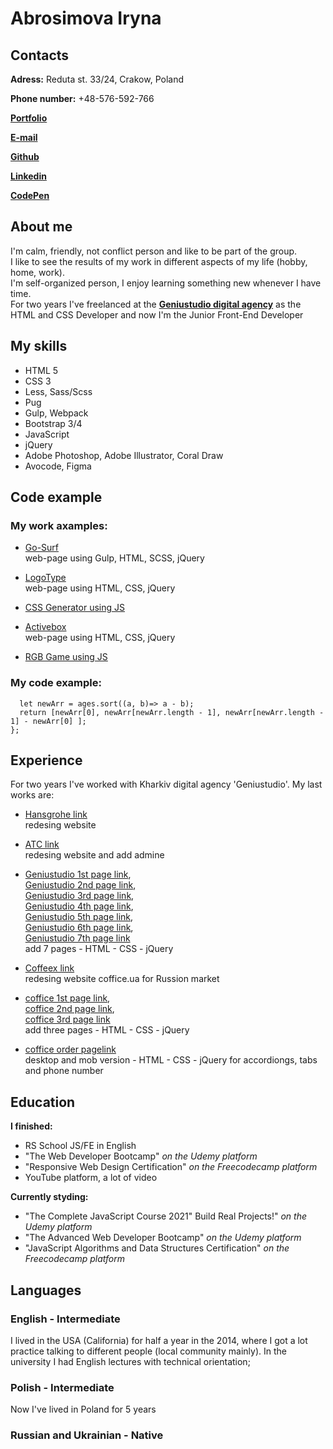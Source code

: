 # Abrosimova Iryna

## Contacts

**Adress:** Reduta st. 33/24, Crakow, Poland

**Phone number:** +48-576-592-766

[**Portfolio**](https://abrosimovairyna.github.io)

[**E-mail**](abrosimovairyna@gmail.com)

[**Github**](https://github.com/delilah07)

[**Linkedin**](https://www.linkedin.com/in/iryna-abrosimova-5933b4190/)

[**CodePen**](https://codepen.io/iryna-abrosimova)

## About me

I'm calm, friendly, not conflict person and like to be part of the group.\
I like to see the results of my work in different aspects of my life (hobby, home, work).\
I'm self-organized person, I enjoy learning something new whenever I have time.\
For two years I've freelanced at the [**Geniustudio digital agency**](https://geniustudio.net/) as the HTML and CSS Developer and now I'm the Junior Front-End Developer

## My skills

- HTML 5
- CSS 3
- Less, Sass/Scss
- Pug
- Gulp, Webpack
- Bootstrap 3/4
- JavaScript
- jQuery
- Adobe Photoshop, Adobe Illustrator, Coral Draw
- Avocode, Figma

## Code example

### My work axamples:

- [Go-Surf](https://github.com/delilah07/Go-Surf)\
  web-page using Gulp, HTML, SCSS, jQuery

- [LogoType](https://github.com/delilah07/LogoType)\
  web-page using HTML, CSS, jQuery

- [CSS Generator using JS](https://codepen.io/iryna-abrosimova/pen/JjPMZzx)

- [Activebox](https://github.com/delilah07/activebox)\
  web-page using HTML, CSS, jQuery

- [RGB Game using JS](https://codepen.io/iryna-abrosimova/pen/oOroQL)

### My code example:

```function differenceInAges(ages){
  let newArr = ages.sort((a, b)=> a - b);
  return [newArr[0], newArr[newArr.length - 1], newArr[newArr.length - 1] - newArr[0] ];
};
```

## Experience

For two years I've worked with Kharkiv digital agency 'Geniustudio'.
My last works are:

- [Hansgrohe link](https://shop.hansgrohe.com.ua/)\
  redesing website

- [ATC link](https://atcshipping.com/)\
  redesing website and add admine

- [Geniustudio 1st page link](https://geniustudio.net/services/landing-page-ppc-2-0/),\
  [Geniustudio 2nd page link](https://geniustudio.net/services/promo-i-korporativnye-sayty/),\
  [Geniustudio 3rd page link](https://geniustudio.net/services/sozdanie-internet-magazinov2/),\
  [Geniustudio 4th page link](https://geniustudio.net/services/social-media-marketing2/),\
  [Geniustudio 5th page link](https://geniustudio.net/services/shablonnye-resheniya2/),\
  [Geniustudio 6th page link](https://geniustudio.net/services/razrabotka-proektov-po-vashey-biznes-idee2/),\
  [Geniustudio 7th page link](https://geniustudio.net/services/reklama_facebook_instagramm_google/)\
  add 7 pages - HTML - CSS - jQuery

- [Coffeex link](https://coffeex.ru/)\
  redesing website coffice.ua for Russion market

- [coffice 1st page link](https://coffice.ua/business/hotel/),\
  [coffice 2nd page link](https://coffice.ua/business/exhibition/), \
  [coffice 3rd page link](https://coffice.ua/business/exhibition/)\
  add three pages - HTML - CSS - jQuery

- [coffice order pagelink](https://coffice.ua/basket/order/)\
  desktop and mob version - HTML - CSS - jQuery for accordiongs, tabs and phone number

## Education

**I finished:**

- RS School JS/FE in English
- "The Web Developer Bootcamp" _on the Udemy platform_
- "Responsive Web Design Certification" _on the Freecodecamp platform_
- YouTube platform, a lot of video

**Currently styding:**

- "The Complete JavaScript Course 2021" Build Real Projects!" _on the Udemy platform_
- "The Advanced Web Developer Bootcamp" _on the Udemy platform_
- "JavaScript Algorithms and Data Structures Certification" _on the Freecodecamp platform_

## Languages

### English - Intermediate

I lived in the USA (California) for half a year in the 2014, where I got a lot practice talking to different people (local community mainly). In the university I had English lectures with technical orientation;

### Polish - Intermediate

Now I've lived in Poland for 5 years

### Russian and Ukrainian - Native
